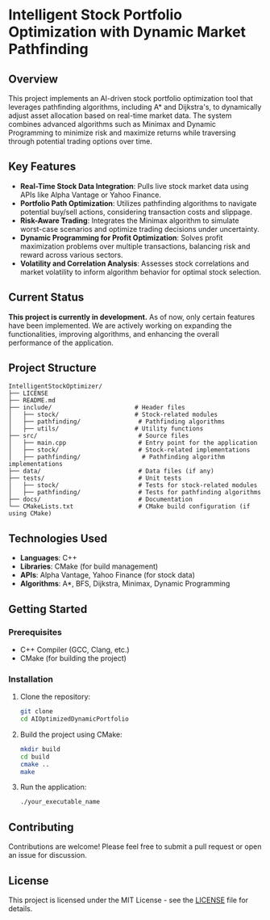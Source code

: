 # Intelligent Stock Portfolio Optimization with Dynamic Market Pathfinding

## Overview

This project implements an AI-driven stock portfolio optimization tool that leverages pathfinding algorithms, including A* and Dijkstra's, to dynamically adjust asset allocation based on real-time market data. The system combines advanced algorithms such as Minimax and Dynamic Programming to minimize risk and maximize returns while traversing through potential trading options over time.

## Key Features

- **Real-Time Stock Data Integration**: Pulls live stock market data using APIs like Alpha Vantage or Yahoo Finance.
- **Portfolio Path Optimization**: Utilizes pathfinding algorithms to navigate potential buy/sell actions, considering transaction costs and slippage.
- **Risk-Aware Trading**: Integrates the Minimax algorithm to simulate worst-case scenarios and optimize trading decisions under uncertainty.
- **Dynamic Programming for Profit Optimization**: Solves profit maximization problems over multiple transactions, balancing risk and reward across various sectors.
- **Volatility and Correlation Analysis**: Assesses stock correlations and market volatility to inform algorithm behavior for optimal stock selection.


## Current Status

**This project is currently in development.** As of now, only certain features have been implemented. We are actively working on expanding the functionalities, improving algorithms, and enhancing the overall performance of the application.

## Project Structure

```
IntelligentStockOptimizer/
├── LICENSE
├── README.md
├── include/                       # Header files
│   ├── stock/                     # Stock-related modules
│   ├── pathfinding/                # Pathfinding algorithms
│   ├── utils/                     # Utility functions
├── src/                            # Source files
│   ├── main.cpp                    # Entry point for the application
│   ├── stock/                      # Stock-related implementations
│   ├── pathfinding/                 # Pathfinding algorithm implementations
├── data/                           # Data files (if any)
├── tests/                          # Unit tests
│   ├── stock/                      # Tests for stock-related modules
│   ├── pathfinding/                # Tests for pathfinding algorithms
├── docs/                           # Documentation
└── CMakeLists.txt                  # CMake build configuration (if using CMake)
```

## Technologies Used

- **Languages**: C++
- **Libraries**: CMake (for build management)
- **APIs**: Alpha Vantage, Yahoo Finance (for stock data)
- **Algorithms**: A*, BFS, Dijkstra, Minimax, Dynamic Programming

## Getting Started

### Prerequisites

- C++ Compiler (GCC, Clang, etc.)
- CMake (for building the project)

### Installation

1. Clone the repository:
   ```bash
   git clone 
   cd AIOptimizedDynamicPortfolio
   ```

2. Build the project using CMake:
   ```bash
   mkdir build
   cd build
   cmake ..
   make
   ```

3. Run the application:
   ```bash
   ./your_executable_name
   ```

## Contributing

Contributions are welcome! Please feel free to submit a pull request or open an issue for discussion.

## License

This project is licensed under the MIT License - see the [LICENSE](LICENSE) file for details.

